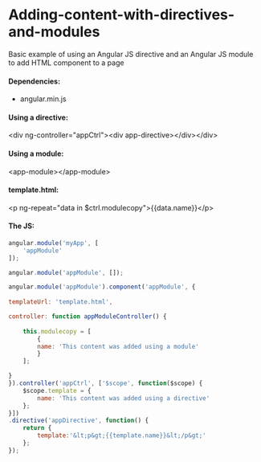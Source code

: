 # Adding-content-with-directives-and-modules
Basic example of using an Angular JS directive and an Angular JS module to add HTML component to a page


#### Dependencies:
- angular.min.js

#### Using a directive:

&lt;div ng-controller="appCtrl"&gt;&lt;div app-directive&gt;&lt;/div&gt;&lt;/div&gt;

#### Using a module:

&lt;app-module&gt;&lt;/app-module&gt;

#### template.html:

&lt;p ng-repeat="data in $ctrl.modulecopy"&gt;{{data.name}}&lt;/p&gt;

#### The JS:
````js
angular.module('myApp', [
	'appModule'
]);

angular.module('appModule', []);

angular.module('appModule').component('appModule', {
    
templateUrl: 'template.html',

controller: function appModuleController() {
    
    this.modulecopy = [
        {
        name: 'This content was added using a module'
        }
    ];

}
}).controller('appCtrl', ['$scope', function($scope) {
	$scope.template = {
		name: 'This content was added using a directive'
	};
}])
.directive('appDirective', function() {
	return {
		template:'&lt;p&gt;{{template.name}}&lt;/p&gt;'
	};
});
````

